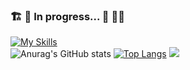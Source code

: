 ### 🏗️ 🚧 In progress... 🚧 👷‍♂️
[![My Skills](https://skills.thijs.gg/icons?i=react,ts,html,css,nodejs,js,c,figma,java&theme=dark)](https://skills.thijs.gg)  
![Anurag's GitHub stats](https://github-readme-stats.vercel.app/api?username=14g0&count_private=true&show_icons=true&theme=chartreuse-dark)
[![Top Langs](https://github-readme-stats.vercel.app/api/top-langs/?username=14g0&layout=compact)](https://github.com/anuraghazra/github-readme-stats)
<picture>
<source
  srcset="https://github-readme-stats.vercel.app/api?username=14g0&theme=chartreuse-dark"
  media="(prefers-color-scheme: dark)"
/>
<source
  srcset="https://github-readme-stats.vercel.app/api?username=14g0&theme=vue"
  media="(prefers-color-scheme: light), (prefers-color-scheme: no-preference)"
/>
<img src="https://github-readme-stats.vercel.app/api?username=14g0&count_private=true&show_icons=true" />
</picture>
<!--
**14g0/14g0** is a ✨ _special_ ✨ repository because its `README.md` (this file) appears on your GitHub profile.

Here are some ideas to get you started:

- 🔭 I’m currently working on ...
- 🌱 I’m currently learning ...
- 👯 I’m looking to collaborate on ...
- 🤔 I’m looking for help with ...
- 💬 Ask me about ...
- 📫 How to reach me: ...
- 😄 Pronouns: ...
- ⚡ Fun fact: ...
-->
